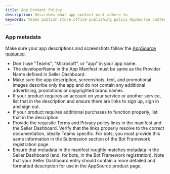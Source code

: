 ```yaml
---
title: App Content Policy 
description: Describes what app content must adhere to
keywords: teams publish store office publishing policy AppSource content
---
```


### App metadata
Make sure your app descriptions and screenshots follow the [AppSource guidance](/office/dev/store/create-effective-office-store-listings).

* Don't use "Teams", "Microsoft", or "app" in your app name.
* The developerName in the App Manifest must be same as the Provider Name defined in Seller Dashboard.
* Make sure the app description, screenshots, text, and promotional images describe only the app and do not contain any additional advertising, promotions or copyrighted brand names.
* If your product requires an account on your service or another service, list that in the description and ensure there are links to sign up, sign in and sign out.
* If your product requires additional purchases to function properly, list that in the description.
* Provide the requisite Terms and Privacy policy links in the manifest and the Seller Dashboard. Verify that the links properly resolve to the correct documentation, ideally Teams specific. For bots, you must provide this same information in the Submission section of the Bot Framework registration page.
* Ensure that metadata in the manifest roughly matches metadata in the Seller Dashboard (and, for bots, in the Bot Framework registration). Note that your Seller Dashboard entry should contain a more detailed and formatted description for use in the AppSource product page.